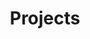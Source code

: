 ---
layout: projects
title: Projects
eleventyNavigation:
  key: Projects
  order: 1
  icon: <svg width="24" height="24" viewBox="0 0 24 24" fill="none" xmlns="http://www.w3.org/2000/svg"><path d="M4.75 16C4.75 14.2051 6.20507 12.75 8 12.75C9.79493 12.75 11.25 14.2051 11.25 16C11.25 17.7949 9.79493 19.25 8 19.25H4.75V16Z" stroke="currentColor" stroke-width="1.5" stroke-linecap="round" stroke-linejoin="round"></path><path d="M11 16.25C11.9363 16.25 12.8262 15.842 13.4372 15.1325L18.712 9.008C19.5121 7.95074 19.4097 6.46534 18.4722 5.52781C17.5347 4.59028 16.0493 4.48793 14.992 5.28802L8.86747 10.5628C8.158 11.1738 7.75 12.0637 7.75 13" stroke="currentColor" stroke-width="1.5" stroke-linecap="round" stroke-linejoin="round"></path><path d="M5 19L7.25 16.75" stroke="currentColor" stroke-width="1.5" stroke-linecap="round" stroke-linejoin="round"></path></svg>
---